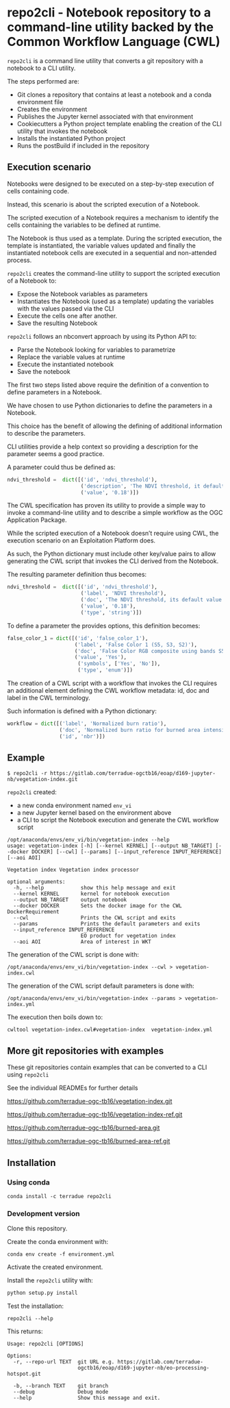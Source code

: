 # repo2cli - Notebook repository to a command-line utility backed by the Common Workflow Language (CWL) 

`repo2cli` is a command line utility that converts a git repository with a notebook to a CLI utility.

The steps performed are:

- Git clones a repository that contains at least a notebook and a conda environment file
- Creates the environment 
- Publishes the Jupyter kernel associated with that environment
- Cookiecutters a Python project template enabling the creation of the CLI utility that invokes the notebook
- Installs the instantiated Python project 
- Runs the postBuild if included in the repository

## Execution scenario

Notebooks were designed to be executed on a step-by-step execution of cells containing code. 

Instead, this scenario is about the scripted execution of a Notebook. 

The scripted execution of a Notebook requires a mechanism to identify the cells containing the variables to be defined at runtime. 

The Notebook is thus used as a template. During the scripted execution, the template is instantiated, the variable values updated and finally the instantiated notebook cells are executed in a sequential and non-attended process.


`repo2cli` creates the command-line utility to support the scripted execution of a Notebook to:

- Expose the Notebook variables as parameters 
- Instantiates the Notebook (used as a template) updating the variables with the values passed via the CLI
- Execute the cells one after another.
- Save the resulting Notebook 

`repo2cli` follows an nbconvert approach by using its Python API to:

- Parse the Notebook looking for variables to parametrize 
- Replace the variable values at runtime
- Execute the instantiated notebook 
- Save the notebook

The first two steps listed above require the definition of a convention to define parameters in a Notebook. 

We have chosen to use Python dictionaries to define the parameters in a Notebook. 

This choice has the benefit of allowing the defining of additional information to describe the parameters.

CLI utilities provide a help context so providing a description for the parameter seems a good practice.

A parameter could thus be defined as:

```python
ndvi_threshold =  dict([('id', 'ndvi_threshold'),
                        ('description', 'The NDVI threshold, it default value is 0,18'),
                        ('value', '0.18')])
```

The CWL specification has proven its utility to provide a simple way to invoke a command-line utility and to describe a simple workflow as the OGC Application Package.

While the scripted execution of a Notebook doesn’t require using CWL, the execution scenario on an Exploitation Platform does. 

As such, the Python dictionary must include other key/value pairs to allow generating the CWL script that invokes the CLI derived from the Notebook.

The resulting parameter definition thus becomes:

```python
ndvi_threshold =  dict([('id', 'ndvi_threshold'),
                        ('label', 'NDVI threshold'),
                        ('doc', 'The NDVI threshold, its default value is 0.18'),
                        ('value', '0.18'),
                        ('type', 'string')])
```
To define a parameter the provides options, this definition becomes:

```python
false_color_1 = dict([('id', 'false_color_1'),
                      ('label', 'False Color 1 (S5, S3, S2)'),
                      ('doc', 'False Color RGB composite using bands S5, S3 and S2'),
                      ('value', 'Yes'),
                       ('symbols', ['Yes', 'No']),
                       ('type', 'enum')])
```

The creation of a CWL script with a workflow that invokes the CLI requires an additional element defining the CWL workflow metadata: id, doc and label in the CWL terminology. 

Such information is defined with a Python dictionary:

```python
workflow = dict([('label', 'Normalized burn ratio'),
                 ('doc', 'Normalized burn ratio for burned area intensity assessment'),
                 ('id', 'nbr')])
```

## Example

```console
$ repo2cli -r https://gitlab.com/terradue-ogctb16/eoap/d169-jupyter-nb/vegetation-index.git 
```

`repo2cli` created:

- a new conda environment named `env_vi`
- a new Jupyter kernel based on the environment above
- a CLI to script the Notebook execution and generate the CWL workflow script

```console
/opt/anaconda/envs/env_vi/bin/vegetation-index --help
usage: vegetation-index [-h] [--kernel KERNEL] [--output NB_TARGET] [--docker DOCKER] [--cwl] [--params] [--input_reference INPUT_REFERENCE] [--aoi AOI]

Vegetation index Vegetation index processor

optional arguments:
  -h, --help            show this help message and exit
  --kernel KERNEL       kernel for notebook execution
  --output NB_TARGET    output notebook
  --docker DOCKER       Sets the docker image for the CWL DockerRequirement
  --cwl                 Prints the CWL script and exits
  --params              Prints the default parameters and exits
  --input_reference INPUT_REFERENCE
                        EO product for vegetation index
  --aoi AOI             Area of interest in WKT
```

The generation of the CWL script is done with:

```console
/opt/anaconda/envs/env_vi/bin/vegetation-index --cwl > vegetation-index.cwl 
```

The generation of the CWL script default parameters is done with:

```console
/opt/anaconda/envs/env_vi/bin/vegetation-index --params > vegetation-index.yml
```

The execution then boils down to:

```console
cwltool vegetation-index.cwl#vegetation-index  vegetation-index.yml
```
## More git repositories with examples

These git repositories contain examples that can be converted to a CLI using `repo2cli`

See the individual READMEs for further details

https://github.com/terradue-ogc-tb16/vegetation-index.git

https://github.com/terradue-ogc-tb16/vegetation-index-ref.git

https://github.com/terradue-ogc-tb16/burned-area.git

https://github.com/terradue-ogc-tb16/burned-area-ref.git

## Installation

### Using conda

```console
conda install -c terradue repo2cli
```

### Development version

Clone this repository.

Create the conda environment with:

```console
conda env create -f environment.yml 
```

Activate the created environment.

Install the `repo2cli` utility with:

```python
python setup.py install 
```

Test the installation:

```console
repo2cli --help
```

This returns:

```
Usage: repo2cli [OPTIONS]

Options:
  -r, --repo-url TEXT  git URL e.g. https://gitlab.com/terradue-
                       ogctb16/eoap/d169-jupyter-nb/eo-processing-hotspot.git

  -b, --branch TEXT    git branch
  --debug              Debug mode
  --help               Show this message and exit.
```
